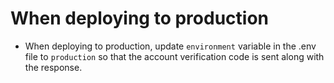 When deploying to production
============================
- When deploying to production, update `environment` variable in the .env file to `production` so that the account verification code is sent along with the response.
